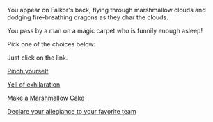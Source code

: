 You appear on Falkor's back, flying through marshmallow clouds 
and dodging fire-breathing dragons as they char the clouds. 

You pass by a man on a magic carpet who is funnily enough asleep!

Pick one of the choices below:

Just click on the link.

[Pinch yourself](../pinch/pinch.md)

[Yell of exhilaration](../yearg/yearg.md)

[Make a Marshmallow Cake](https://www.youtube.com/watch?v=3l1SY3QREv4)

[Declare your allegiance to your favorite team](../nfl-chiefs/nfl-chiefs.md)
